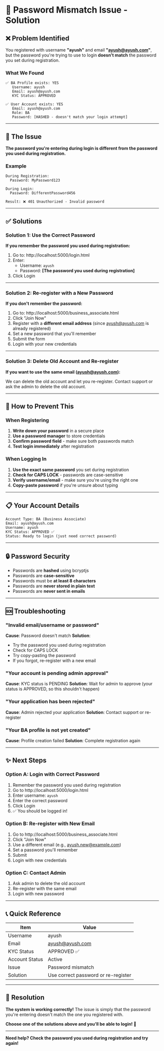 # 🔐 Password Mismatch Issue - Solution

## ❌ Problem Identified

You registered with username **"ayush"** and email **"ayush@ayush.com"**, but the password you're trying to use to login **doesn't match** the password you set during registration.

### What We Found
```
✅ BA Profile exists: YES
   Username: ayush
   Email: ayush@ayush.com
   KYC Status: APPROVED

✅ User Account exists: YES
   Email: ayush@ayush.com
   Role: BA
   Password: [HASHED - doesn't match your login attempt]
```

---

## 🔑 The Issue

**The password you're entering during login is different from the password you used during registration.**

### Example
```
During Registration:
  Password: MyPassword123

During Login:
  Password: DifferentPassword456

Result: ❌ 401 Unauthorized - Invalid password
```

---

## ✅ Solutions

### Solution 1: Use the Correct Password
**If you remember the password you used during registration:**

1. Go to: http://localhost:5000/login.html
2. Enter:
   - Username: `ayush`
   - Password: **[The password you used during registration]**
3. Click Login

---

### Solution 2: Re-register with a New Password
**If you don't remember the password:**

1. Go to: http://localhost:5000/business_associate.html
2. Click "Join Now"
3. Register with a **different email address** (since ayush@ayush.com is already registered)
4. Set a new password that you'll remember
5. Submit the form
6. Login with your new credentials

---

### Solution 3: Delete Old Account and Re-register
**If you want to use the same email (ayush@ayush.com):**

We can delete the old account and let you re-register. Contact support or ask the admin to delete the old account.

---

## 🎯 How to Prevent This

### When Registering
1. **Write down your password** in a secure place
2. **Use a password manager** to store credentials
3. **Confirm password field** - make sure both passwords match
4. **Test login immediately** after registration

### When Logging In
1. **Use the exact same password** you set during registration
2. **Check for CAPS LOCK** - passwords are case-sensitive
3. **Verify username/email** - make sure you're using the right one
4. **Copy-paste password** if you're unsure about typing

---

## 📋 Your Account Details

```
Account Type: BA (Business Associate)
Email: ayush@ayush.com
Username: ayush
KYC Status: APPROVED ✅
Status: Ready to login (just need correct password)
```

---

## 🔒 Password Security

- Passwords are **hashed** using bcryptjs
- Passwords are **case-sensitive**
- Passwords must be **at least 8 characters**
- Passwords are **never stored in plain text**
- Passwords are **never sent in emails**

---

## 🆘 Troubleshooting

### "Invalid email/username or password"
**Cause**: Password doesn't match
**Solution**: 
- Try the password you used during registration
- Check for CAPS LOCK
- Try copy-pasting the password
- If you forgot, re-register with a new email

### "Your account is pending admin approval"
**Cause**: KYC status is PENDING
**Solution**: Wait for admin to approve (your status is APPROVED, so this shouldn't happen)

### "Your application has been rejected"
**Cause**: Admin rejected your application
**Solution**: Contact support or re-register

### "Your BA profile is not yet created"
**Cause**: Profile creation failed
**Solution**: Complete registration again

---

## ✨ Next Steps

### Option A: Login with Correct Password
1. Remember the password you used during registration
2. Go to http://localhost:5000/login.html
3. Enter username: `ayush`
4. Enter the correct password
5. Click Login
6. ✅ You should be logged in!

### Option B: Re-register with New Email
1. Go to http://localhost:5000/business_associate.html
2. Click "Join Now"
3. Use a different email (e.g., ayush.new@example.com)
4. Set a password you'll remember
5. Submit
6. Login with new credentials

### Option C: Contact Admin
1. Ask admin to delete the old account
2. Re-register with the same email
3. Login with new password

---

## 📞 Quick Reference

| Item | Value |
|------|-------|
| Username | ayush |
| Email | ayush@ayush.com |
| KYC Status | APPROVED ✅ |
| Account Status | Active |
| Issue | Password mismatch |
| Solution | Use correct password or re-register |

---

## 🎉 Resolution

**The system is working correctly!** The issue is simply that the password you're entering doesn't match the one you registered with.

**Choose one of the solutions above and you'll be able to login! 🚀**

---

**Need help? Check the password you used during registration and try again!**

